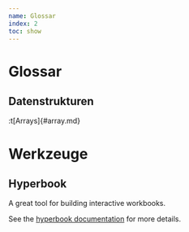 ```yaml
---
name: Glossar
index: 2
toc: show
---
```


# Glossar

## Datenstrukturen

:t[Arrays]{#array.md}

# Werkzeuge

## Hyperbook
A great tool for building interactive workbooks.

See the [hyperbook
documentation](https://hyperbook.openpatch.org) for more
details.



